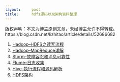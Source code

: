 ```yaml
---
layout:     post
title:      hdfs源码以及架构资料整理
---
```

<div id="article_content" class="article_content clearfix csdn-tracking-statistics" data-pid="blog" data-mod="popu_307" data-dsm="post">
								<div class="article-copyright">
					版权声明：本文为博主原创文章，未经博主允许不得转载。					https://blog.csdn.net/lizhitao/article/details/52686682				</div>
								            <div id="content_views" class="markdown_views prism-atom-one-dark">
							<!-- flowchart 箭头图标 勿删 -->
							<svg xmlns="http://www.w3.org/2000/svg" style="display: none;"><path stroke-linecap="round" d="M5,0 0,2.5 5,5z" id="raphael-marker-block" style="-webkit-tap-highlight-color: rgba(0, 0, 0, 0);"></path></svg>
							<ol>
<li><a href="http://blog.xiaoxiaomo.com/2016/06/26/Hadoop-HDFS%E4%B9%8B%E8%AF%BB%E5%86%99%E6%B5%81%E7%A8%8B/" rel="nofollow">Hadoop–HDFS之读写流程</a></li>
<li><a href="http://blog.xiaoxiaomo.com/2016/07/03/Hadoop-MapReduce%E8%AF%A6%E8%A7%A3/" rel="nofollow">Hadoop–MapReduce详解</a></li>
<li><a href="http://blog.xiaoxiaomo.com/2016/06/10/Storm-%E6%95%85%E9%9A%9C%E5%AE%B9%E5%BF%8D%E5%92%8C%E6%B6%88%E6%81%AF%E5%8F%AF%E9%9D%A0%E6%80%A7/" rel="nofollow">Storm–故障容忍和消息可靠性</a></li>
<li><a href="http://blog.xiaoxiaomo.com/2016/05/22/Flume-%E6%97%A5%E5%BF%97%E6%94%B6%E9%9B%86/" rel="nofollow">Flume–日志收集</a></li>
<li><a href="http://blog.xiaoxiaomo.com/2016/08/06/Hive-%E6%89%A7%E8%A1%8C%E6%B5%81%E7%A8%8B%E5%92%8C%E6%BA%90%E7%A0%81%E8%A7%A3%E6%9E%90/" rel="nofollow">Hive–执行流程和源码解析</a></li>
<li><a href="http://www.thebigdata.cn/HBase/11925.html" rel="nofollow">HDFS架构</a></li>
</ol>            </div>
						<link href="https://csdnimg.cn/release/phoenix/mdeditor/markdown_views-9e5741c4b9.css" rel="stylesheet">
                </div>